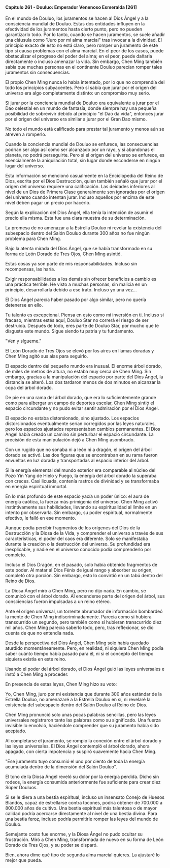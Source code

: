 
#### Capítulo 261 - Douluo: Emperador Venenoso Esmeralda [261]

En el mundo de Douluo, los juramentos se hacen al Dios Ángel y a la consciencia mundial de Douluo. Estas dos entidades influyen en la efectividad de los juramentos hasta cierto punto, pero no pueden garantizarlo todo. Por lo tanto, cuando se hacen juramentos, se suele añadir una cláusula como "Juro por mi alma marcial" tras invocar a la divinidad. El principio exacto de esto no está claro, pero romper un juramento de este tipo sí causa problemas con el alma marcial. En el peor de los casos, puede obstaculizar el progreso del poder del alma; en el peor, puede dañarla directamente o incluso amenazar la vida. Sin embargo, Chen Ming también sabía que muchas personas en el continente Douluo parecían romper tales juramentos sin consecuencias.

El propio Chen Ming nunca lo había intentado, por lo que no comprendía del todo los principios subyacentes. Pero sí sabía que jurar por el origen del universo era algo completamente distinto: un compromiso muy serio.

Si jurar por la conciencia mundial de Douluo era equivalente a jurar por el Dao celestial en un mundo de fantasía, donde siempre hay una pequeña posibilidad de sobrevivir debido al principio "el Dao da vida", entonces jurar por el origen del universo era similar a jurar por el Gran Dao mismo.

No todo el mundo está calificado para prestar tal juramento y menos aún se atreven a romperlo.

Cuando la conciencia mundial de Douluo se enfurece, las consecuencias podrían ser algo así como ser alcanzado por un rayo, y si abandonas el planeta, no podrá perseguirte. Pero si el origen del universo se enfurece, es esencialmente la aniquilación total, sin lugar donde esconderse en ningún lugar del universo.

Esta información se mencionó casualmente en la Enciclopedia del Reino de Dios, escrita por el Dios Destrucción, quien también señaló que jurar por el origen del universo requiere una calificación. Las deidades inferiores al nivel de un Dios de Primera Clase generalmente son ignoradas por el origen del universo cuando intentan jurar. Incluso aquellos por encima de este nivel deben pagar un precio por hacerlo.

Según la explicación del Dios Ángel, ella tenía la intención de asumir el precio ella misma. Esta fue una clara muestra de su determinación.

La promesa de no amenazar a la Estrella Douluo ni revelar la existencia del subespacio dentro del Salón Douluo durante 300 años no fue ningún problema para Chen Ming.

Bajo la atenta mirada del Dios Ángel, que se había transformado en su forma de León Dorado de Tres Ojos, Chen Ming asintió.

Estas cosas ya son parte de mis responsabilidades. Incluso sin recompensas, las haría.

Exigir responsabilidades a los demás sin ofrecer beneficios a cambio es una práctica terrible. He visto a muchas personas, sin malicia en un principio, desarrollarla debido a ese trato. Incluso yo una vez...

El Dios Ángel parecía haber pasado por algo similar, pero no quería detenerse en ello.

Tu talento es excepcional. Piensa en esto como mi inversión en ti. Incluso si fracaso, mientras estés aquí, Douluo Star no correrá el riesgo de ser destruida. Después de todo, eres parte de Douluo Star, por mucho que te disguste este mundo. Sigue siendo tu patria y tu fundamento.

"Ven y sígueme."

El León Dorado de Tres Ojos se elevó por los aires en llamas doradas y Chen Ming agitó sus alas para seguirlo.

El espacio dentro del pequeño mundo era inusual. El enorme árbol dorado, de miles de metros de altura, no estaba muy cerca de Chen Ming. Sin embargo, gracias a la manipulación del espacio por parte del Dios Ángel, la distancia se alteró. Los dos tardaron menos de dos minutos en alcanzar la copa del árbol dorado.

De pie en una rama del árbol dorado, que era lo suficientemente grande como para albergar un campo de deportes escolar, Chen Ming sintió el espacio circundante y no pudo evitar sentir admiración por el Dios Ángel.

El espacio no estaba distorsionado, sino ajustado. Los espacios distorsionados eventualmente serían corregidos por las leyes naturales, pero los espacios ajustados representaban cambios permanentes. El Dios Ángel había creado un camino sin perturbar el espacio circundante. La precisión de esta manipulación dejó a Chen Ming asombrado.

Con un rugido que no sonaba ni a león ni a dragón, el origen del árbol dorado se activó. Las dos figuras que se encontraban en su rama fueron envueltas en luz dorada y transportadas al espacio interior del árbol.

Si la energía elemental del mundo exterior era comparable al núcleo del Pozo Yin Yang de Hielo y Fuego, la energía del árbol dorado la superaba con creces. Casi licuada, contenía rastros de divinidad y se transformaba en energía espiritual inmortal.

En lo más profundo de este espacio yacía un poder único: el aura de energía caótica, la fuerza más primigenia del universo. Chen Ming activó instintivamente sus habilidades, llevando su espiritualidad al límite en un intento por observarla. Sin embargo, su poder espiritual, normalmente efectivo, le falló en ese momento.

Aunque podía percibir fragmentos de los orígenes del Dios de la Destrucción y la Diosa de la Vida, y comprender el universo a través de sus características, el poder del caos era diferente. Solo se manifestaba durante la creación o la destrucción del universo. Su profundidad era inexplicable, y nadie en el universo conocido podía comprenderlo por completo.

Incluso el Dios Dragón, en el pasado, solo había obtenido fragmentos de este poder. Al matar al Dios Fénix de igual rango y absorber su origen, completó otra porción. Sin embargo, esto lo convirtió en un tabú dentro del Reino de Dios.

La Diosa Ángel miró a Chen Ming, pero no dijo nada. En cambio, se comunicó con el árbol dorado. Al encenderse parte del origen del árbol, sus consciencias fueron impulsadas a un reino etéreo.

Ante el origen universal, un torrente abrumador de información bombardeó la mente de Chen Ming indiscriminadamente. Parecía como si hubiera transcurrido un segundo, pero también como si hubieran transcurrido diez mil años. Chen Ming parecía saberlo todo, pero, tras reflexionar, se dio cuenta de que no entendía nada.

Desde la perspectiva del Dios Ángel, Chen Ming solo había quedado aturdido momentáneamente. Pero, en realidad, ni siquiera Chen Ming podía saber cuánto tiempo había pasado para él, ni si el concepto del tiempo siquiera existía en este reino.

Usando el poder del árbol dorado, el Dios Ángel guió las leyes universales e instó a Chen Ming a proceder.

En presencia de estas leyes, Chen Ming hizo su voto:

Yo, Chen Ming, juro por mi existencia que durante 300 años estándar de la Estrella Douluo, no amenazaré a la Estrella Douluo en sí, ni revelaré la existencia del subespacio dentro del Salón Douluo al Reino de Dios.

Chen Ming pronunció solo unas pocas palabras sencillas, pero las leyes universales registraron tanto las palabras como su significado. Una fuerza invisible lo envolvió, haciéndole comprender que su juramento había sido aceptado.

Al completarse el juramento, se rompió la conexión entre el árbol dorado y las leyes universales. El Dios Ángel contempló el árbol dorado, ahora apagado, con cierta impotencia y suspiró suavemente hacia Chen Ming.

"Ese juramento tuyo consumió el uno por ciento de toda la energía acumulada dentro de la dimensión del Salón Douluo".

El tono de la Diosa Ángel reveló su dolor por la energía perdida. Dicho sin rodeos, la energía consumida anteriormente fue suficiente para crear diez Súper Douluos.

Si se le diera a una bestia espiritual, incluso un insensato Conejo de Huesos Blandos, capaz de estrellarse contra tocones, podría obtener de 700.000 a 800.000 años de cultivo. Una bestia espiritual más talentosa o de mayor calidad podría acercarse directamente al nivel de una bestia divina. Para una bestia feroz, incluso podría permitirle romper las leyes del mundo de Douluo.

Semejante costo fue enorme, y la Diosa Ángel no pudo ocultar su frustración. Miró a Chen Ming, transformada de nuevo en su forma de León Dorado de Tres Ojos, y su poder se disparó.

Bien, ahora dime qué tipo de segunda alma marcial quieres. La ajustaré lo mejor que pueda.